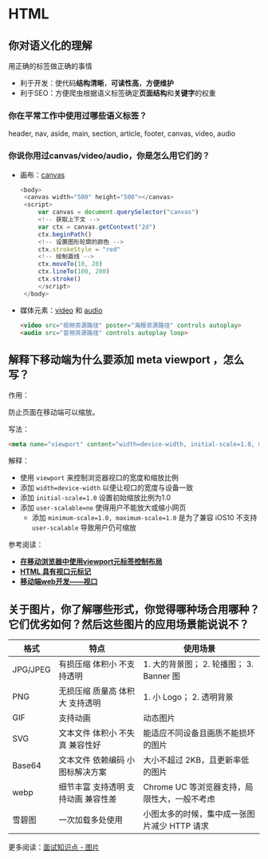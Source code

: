# HTML

## 你对语义化的理解

用正确的标签做正确的事情

- 利于开发：使代码**结构清晰**，**可读性高**，**方便维护**
- 利于SEO：方便爬虫根据语义标签确定**页面结构**和**关键字**的权重

### 你在平常工作中使用过哪些语义标签？

header, nav, aside, main, section, article, footer, canvas, video, audio

### 你说你用过canvas/video/audio，你是怎么用它们的？

- 画布：[canvas](https://developer.mozilla.org/zh-CN/docs/Web/API/Canvas_API/Tutorial)

   ```js
   <body>
    <canvas width="500" height="500"></canvas>
    <script>
        var canvas = document.querySelector("canvas")
        <!-- 获取上下文 -->
        var ctx = canvas.getContext("2d")
        ctx.beginPath()
        <!-- 设置图形轮廓的颜色 -->
        ctx.strokeStyle = "red"
        <!-- 绘制直线 -->
        ctx.moveTo(10, 20)
        ctx.lineTo(100, 200)
        ctx.stroke()
        </script>
    </body>
   ```

- 媒体元素：[video](https://developer.mozilla.org/zh-CN/docs/Web/HTML/Element/video) 和 [audio](https://developer.mozilla.org/zh-CN/docs/Web/HTML/Element/audio)

   ```html
   <video src="视频资源路径" poster="海报资源路径" controls autoplay>
   <audio src="音频资源路径" controls autoplay loop>
   ```

## 解释下移动端为什么要添加 meta viewport ，怎么写？

作用：

防止页面在移动端可以缩放。

写法：

```html
<meta name="viewport" content="width=device-width, initial-scale=1.0, minimum-scale=1.0, maximum-scale=1.0, user-scalable=no">
```

解释：

- 使用 `viewport` 来控制浏览器视口的宽度和缩放比例
- 添加 `width=device-width` 以便让视口的宽度与设备一致
- 添加 `initial-scale=1.0` 设置初始缩放比例为1.0
- 添加 `user-scalable=no` 使得用户不能放大或缩小网页
   - 添加 `minimum-scale=1.0, maximum-scale=1.0` 是为了兼容 iOS10 不支持 `user-scalable` 导致用户仍可缩放

参考阅读：

- **[在移动浏览器中使用viewport元标签控制布局](https://developer.mozilla.org/zh-CN/docs/Mozilla/Mobile/Viewport_meta_tag)**
- **[HTML 具有视口元标记](https://developers.google.cn/web/tools/lighthouse/audits/has-viewport-meta-tag?hl=zh-cn)**
- **[移动端web开发——视口](https://www.cnblogs.com/chunyangji/p/5795487.html)**

## 关于图片，你了解哪些形式，你觉得哪种场合用哪种？它们优劣如何？然后这些图片的应用场景能说说不？

| 格式     | 特点                                | 使用场景                                     |
| -------- | ----------------------------------- | -------------------------------------------- |
| JPG/JPEG | 有损压缩 体积小 不支持透明          | 1. 大的背景图； 2. 轮播图； 3. Banner 图     |
| PNG      | 无损压缩 质量高 体积大 支持透明     | 1. 小 Logo； 2. 透明背景                     |
| GIF      | 支持动画                            | 动态图片                                     |
| SVG      | 文本文件 体积小 不失真 兼容性好     | 能适应不同设备且画质不能损坏的图片           |
| Base64   | 文本文件 依赖编码 小图标解决方案    | 大小不超过 2KB，且更新率低的图片             |
| webp     | 细节丰富 支持透明 支持动画 兼容性差 | Chrome UC 等浏览器支持，局限性大，一般不考虑 |
| 雪碧图   | 一次加载多处使用                    | 小图太多的时候，集中成一张图片减少 HTTP 请求 |

更多阅读：[面试知识点 - 图片](https://github.com/LiangJunrong/document-library/blob/master/other-library/interview/personal-experience/other-%E5%9B%BE%E7%89%87.md)
